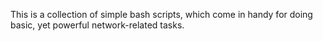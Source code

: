 This is a collection of simple bash scripts, which come in handy for doing basic, yet powerful network-related tasks.
